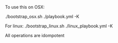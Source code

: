 To use this on OSX:

./bootstrap_osx.sh
./playbook.yml -K

For linux:
./bootstrap_linux.sh
./linux_playbook.yml -K


All operations are idompotent
